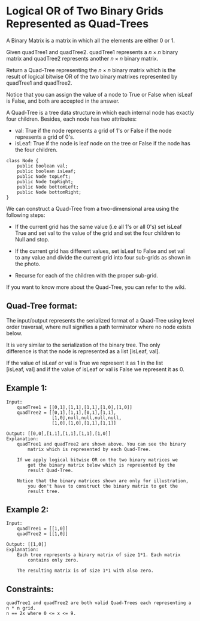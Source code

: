 # Logical OR of Two Binary Grids Represented as Quad-Trees

A Binary Matrix is a matrix in which all the elements are either 0 or 1.

Given quadTree1 and quadTree2. quadTree1 represents a $n \times n$ binary  
matrix and quadTree2 represents another $n \times n$ binary matrix.

Return a Quad-Tree representing the $n \times n$ binary matrix which is the  
result of logical bitwise OR of the two binary matrixes represented by  
quadTree1 and quadTree2.

Notice that you can assign the value of a node to True or False when isLeaf  
is False, and both are accepted in the answer.

A Quad-Tree is a tree data structure in which each internal node has exactly  
four children. Besides, each node has two attributes:

* val: True if the node represents a grid of 1's or False if the node  
    represents a grid of 0's.
* isLeaf: True if the node is leaf node on the tree or False if the node has  
    the four children.

```
class Node {
    public boolean val;
    public boolean isLeaf;
    public Node topLeft;
    public Node topRight;
    public Node bottomLeft;
    public Node bottomRight;
}
```

We can construct a Quad-Tree from a two-dimensional area using the  
following steps:

* If the current grid has the same value (i.e all 1's or all 0's) set isLeaf  
    True and set val to the value of the grid and set the four children to  
    Null and stop.

* If the current grid has different values, set isLeaf to False and set val  
    to any value and divide the current grid into four sub-grids as shown in  
    the photo.

* Recurse for each of the children with the proper sub-grid.

If you want to know more about the Quad-Tree, you can refer to the wiki.

## Quad-Tree format:

The input/output represents the serialized format of a Quad-Tree using level  
order traversal, where null signifies a path terminator where no node exists  
below.

It is very similar to the serialization of the binary tree. The only  
difference is that the node is represented as a list [isLeaf, val].

If the value of isLeaf or val is True we represent it as 1 in the list  
[isLeaf, val] and if the value of isLeaf or val is False we represent it as 0.

 

## Example 1:

    Input: 
        quadTree1 = [[0,1],[1,1],[1,1],[1,0],[1,0]]
        quadTree2 = [[0,1],[1,1],[0,1],[1,1],
                     [1,0],null,null,null,null,
                     [1,0],[1,0],[1,1],[1,1]]

    Output: [[0,0],[1,1],[1,1],[1,1],[1,0]]
    Explanation: 
        quadTree1 and quadTree2 are shown above. You can see the binary 
            matrix which is represented by each Quad-Tree.

        If we apply logical bitwise OR on the two binary matrices we 
            get the binary matrix below which is represented by the 
            result Quad-Tree.

        Notice that the binary matrices shown are only for illustration, 
            you don't have to construct the binary matrix to get the 
            result tree.

## Example 2:

    Input: 
        quadTree1 = [[1,0]]
        quadTree2 = [[1,0]]

    Output: [[1,0]]
    Explanation: 
        Each tree represents a binary matrix of size 1*1. Each matrix 
            contains only zero.

        The resulting matrix is of size 1*1 with also zero.

    

## Constraints:

    quadTree1 and quadTree2 are both valid Quad-Trees each representing a n * n grid.
    n == 2x where 0 <= x <= 9.

